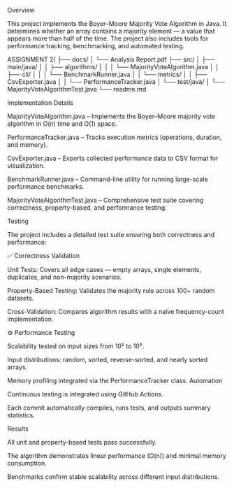 Overview

This project implements the Boyer–Moore Majority Vote Algorithm in Java.
It determines whether an array contains a majority element — a value that appears more than half of the time.
The project also includes tools for performance tracking, benchmarking, and automated testing.

ASSIGNMENT 2/
├── docs/
│   └── Analysis Report.pdf
├── src/
│   ├── main/java/
│   │   ├── algorithms/
│   │   │   └── MajorityVoteAlgorithm.java
│   │   ├── cli/
│   │   │   └── BenchmarkRunner.java
│   │   └── metrics/
│   │       ├── CsvExporter.java
│   │       └── PerformanceTracker.java
│   └── test/java/
│       └── MajorityVoteAlgorithmTest.java
└── readme.md

Implementation Details

MajorityVoteAlgorithm.java – Implements the Boyer–Moore majority vote algorithm in O(n) time and O(1) space.

PerformanceTracker.java – Tracks execution metrics (operations, duration, and memory).

CsvExporter.java – Exports collected performance data to CSV format for visualization.

BenchmarkRunner.java – Command-line utility for running large-scale performance benchmarks.

MajorityVoteAlgorithmTest.java – Comprehensive test suite covering correctness, property-based, and performance testing.

Testing

The project includes a detailed test suite ensuring both correctness and performance:

✅ Correctness Validation

Unit Tests: Covers all edge cases — empty arrays, single elements, duplicates, and non-majority scenarios.

Property-Based Testing: Validates the majority rule across 100+ random datasets.

Cross-Validation: Compares algorithm results with a naïve frequency-count implementation.

⚙️ Performance Testing

Scalability tested on input sizes from 10² to 10⁵.

Input distributions: random, sorted, reverse-sorted, and nearly sorted arrays.

Memory profiling integrated via the PerformanceTracker class.
Automation

Continuous testing is integrated using GitHub Actions.

Each commit automatically compiles, runs tests, and outputs summary statistics.

Results

All unit and property-based tests pass successfully.

The algorithm demonstrates linear performance (O(n)) and minimal memory consumption.

Benchmarks confirm stable scalability across different input distributions.